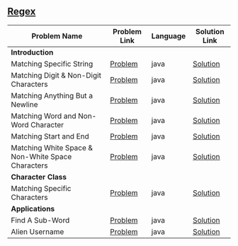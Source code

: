 ## [Regex](https://www.hackerrank.com/domains/regex)

|Problem Name|Problem Link|Language|Solution Link|
---|---|---|---
**Introduction**|||
|Matching Specific String|[Problem](https://www.hackerrank.com/challenges/matching-specific-string/problem)|java|[Solution](./Introduction/MatchingSpecificString.java)|
|Matching Digit & Non-Digit Characters|[Problem](https://www.hackerrank.com/challenges/matching-digits-non-digit-character)|java|[Solution](./Introduction/MatchingDigitsNonDigitChar.java)|
|Matching Anything But a Newline|[Problem](https://www.hackerrank.com/challenges/matching-anything-but-new-line)|java|[Solution](./Introduction/MatchingAnythingButANewline.java)|
|Matching Word and Non-Word Character|[Problem](https://www.hackerrank.com/challenges/matching-word-non-word/problem)|java|[Solution](./Introduction/MatchingWordNonWordChar.java)|
|Matching Start and End|[Problem](https://www.hackerrank.com/challenges/matching-start-end/problem)|java|[Solution](./Introduction/MatchingStartEnd.java)|
|Matching White Space & Non-White Space Characters|[Problem](https://www.hackerrank.com/challenges/matching-whitespace-non-whitespace-character/problem)|java|[Solution](./Introduction/MatchingDigitsNonDigitChar.java)|
**Character Class**|||
|Matching Specific Characters|[Problem](https://www.hackerrank.com/challenges/matching-specific-characters/problem)|java|[Solution](./Character%20Class/MatchingSpecificChar.java)|
**Applications**|||
|Find A Sub-Word|[Problem](https://www.hackerrank.com/challenges/find-substring/problem)|java|[Solution](./Applications/FindASubWord.java)|
Alien Username|[Problem](https://www.hackerrank.com/challenges/alien-username/problem)|java|[Solution](./Applications/AlienUsername.java)|

